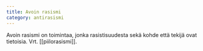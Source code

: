 ```yaml
---
title: Avoin rasismi
category: antirasismi
---
```


Avoin rasismi on toimintaa, jonka rasistisuudesta sekä kohde että tekijä ovat tietoisia. Vrt. [[piilorasismi]].